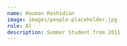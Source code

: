 ```yaml
---
name: Houman Rashidian
image: images/people-placeholder.jpg
role: Al
description: Summer Student from 2011
---
```

